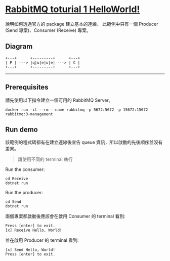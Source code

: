 # [RabbitMQ toturial 1 HelloWorld!](https://www.rabbitmq.com/tutorials/tutorial-one-dotnet.html)

說明如何透過官方的 package 建立基本的連線。
此範例中只有一個 Producer (Send 專案)、Consumer (Receive) 專案。

## Diagram

```
+---+      +---------+      +---+
| P | ---> |q|u|e|u|e| ---> | C |
+---+      +---------+      +---+
```

---

## Prerequisites

請先使用以下指令建立一個可用的 RabbitMQ Server。
```
docker run -it --rm --name rabbitmq -p 5672:5672 -p 15672:15672 rabbitmq:3-management
```

## Run demo

該範例的程式碼都有在建立連線後宣告 queue 資訊，所以啟動的先後順序並沒有差異。

> 請使用不同的 terminal 執行

Run the consumer:

```
cd Receive
dotnet run
```

Run the producer:

```
cd Send
dotnet run
```

兩個專案都啟動後應該會在啟用 Consumer 的 terminal 看到:

```
Press [enter] to exit.
[x] Receive Hello, World!
```

並在啟用 Producer 的 terminal 看到:

```
[x] Send Hello, World!
Press [enter] to exit.
```